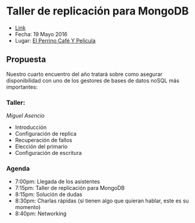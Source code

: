 # Taller de replicación para MongoDB
  - [Link](http://www.meetup.com/Beer-JS-Bogota/events/230939502/)
  - Fecha: 19 Mayo 2016
  - Lugar: [El Perrino Café Y Película](https://www.google.com.co/maps/place/El+Perrino+cafe+y+pelicula/@4.6613399,-74.0666472,17z/data=!3m1!4b1!4m2!3m1!1s0x8e3f9a5a1d3caa01:0x9d7992cc767061f7)

## Propuesta
Nuestro cuarto encuentro del año tratará sobre como asegurar disponibilidad con uno de los gestores de bases de datos noSQL más importantes:

### Taller:

*Miguel Asencio*

  - Introducción
  - Configuración de replica
  - Recuperación de fallos
  - Elección del primario
  - Configuración de escritura

### Agenda

  - 7:00pm: Llegada de los asistentes
  - 7:15pm: Taller de replicación para MongoDB
  - 8:15pm: Solución de dudas
  - 8:30pm: Charlas rápidas (si tienen algo que quieran hablar, este es su momento)
  - 8:40pm: Networking
